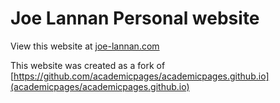 # Joe Lannan Personal website

View this website at [joe-lannan.com](https://www.joe-lannan.com)

This website was created as a fork of [https://github.com/academicpages/academicpages.github.io](academicpages/academicpages.github.io)
